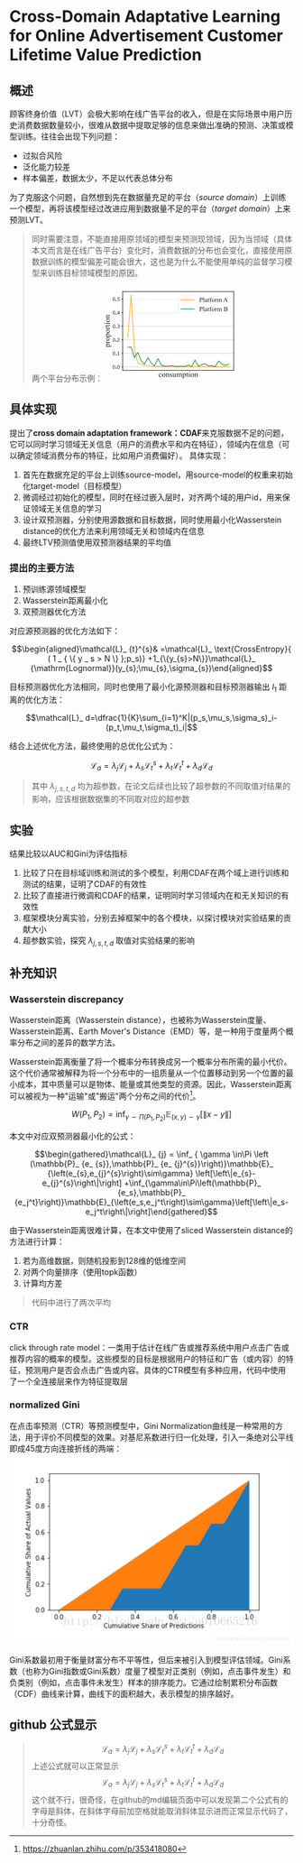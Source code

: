 # Cross-Domain Adaptative Learning for Online Advertisement Customer Lifetime Value Prediction
## 概述
顾客终身价值（LVT）会极大影响在线广告平台的收入，但是在实际场景中用户历史消费数据数量较小，很难从数据中提取足够的信息来做出准确的预测、决策或模型训练。往往会出现下列问题：
- 过拟合风险
- 泛化能力较差
- 样本偏差，数据太少，不足以代表总体分布

为了克服这个问题，自然想到先在数据量充足的平台（*source domain*）上训练一个模型，再将该模型经过改进应用到数据量不足的平台（*target domain*）上来预测LVT。
> 同时需要注意，不能直接用原领域的模型来预测现领域，因为当领域（具体本文而言是在线广告平台）变化时，消费数据的分布也会变化，直接使用原数据训练的模型偏差可能会很大，这也是为什么不能使用单纯的监督学习模型来训练目标领域模型的原因。
> 
> 两个平台分布示例：![分布差异](image-1.png)

## 具体实现
提出了**cross domain adaptation framework：CDAF**来克服数据不足的问题，它可以同时学习领域无关信息（用户的消费水平和内在特征），领域内在信息（可以确定领域消费分布的特征，比如用户消费偏好）。
具体实现：
1. 首先在数据充足的平台上训练source-model，用source-model的权重来初始化target-model（目标模型）
2. 微调经过初始化的模型，同时在经过嵌入层时，对齐两个域的用户id，用来保证领域无关信息的学习
3. 设计双预测器，分别使用源数据和目标数据，同时使用最小化Wasserstein distance的优化方法来利用领域无关和领域内在信息
4. 最终LTV预测值使用双预测器结果的平均值

### 提出的主要方法
1. 预训练源领域模型
2. Wasserstein距离最小化
3. 双预测器优化方法

对应源预测器的优化方法如下：


$$\begin{aligned}\mathcal{L}_ {t}^{s}& =\mathcal{L}_ \text{CrossEntropy}{ ( 1 _ { \{ y _ s > N \} };p_s)} +1_{\{y_{s}>N\}}\mathcal{L}_ {\mathrm{Lognormal}}(y_{s};\mu_{s},\sigma_{s})\end{aligned}$$  

目标预测器优化方法相同，同时也使用了最小化源预测器和目标预测器输出 $l_1$ 距离的优化方法：

$$\mathcal{L}_ d=\dfrac{1}{K}\sum_{i=1}^K|(p_s,\mu_s,\sigma_s)_i-(p_t,\mu_t,\sigma_t)_i|$$

结合上述优化方法，最终使用的总优化公式为：

$$\mathcal{L}_ {a}=\lambda_{j}\mathcal{L}_ {j}+\lambda_{s}\mathcal{L}_ {t}^{s}+\lambda_{t}\mathcal{L}_ {t}^{t}+\lambda_{d}\mathcal{L}_{d}$$

> 其中 $\lambda_{j,s,t,d}$ 均为超参数，在论文后续也比较了超参数的不同取值对结果的影响，应该根据数据集的不同取对应的超参数

## 实验
结果比较以AUC和Gini为评估指标
1. 比较了只在目标域训练和测试的多个模型，利用CDAF在两个域上进行训练和测试的结果，证明了CDAF的有效性
2. 比较了直接进行微调和CDAF的结果，证明同时学习领域内在和无关知识的有效性
3. 框架模块分离实验，分别去掉框架中的各个模块，以探讨模块对实验结果的贡献大小
4. 超参数实验，探究 $\lambda_{j,s,t,d}$ 取值对实验结果的影响
## 补充知识
### Wasserstein discrepancy 
Wasserstein距离（Wasserstein distance），也被称为Wasserstein度量、Wasserstein距离、Earth Mover's Distance（EMD）等，是一种用于度量两个概率分布之间的差异的数学方法。

Wasserstein距离衡量了将一个概率分布转换成另一个概率分布所需的最小代价。这个代价通常被解释为将一个分布中的一组质量从一个位置移动到另一个位置的最小成本，其中质量可以是物体、能量或其他类型的资源。因此，Wasserstein距离可以被视为一种"运输"或"搬运"两个分布之间的代价[^1]。

$$W\left(P_{1}, P_{2}\right)=\inf _ {\gamma \sim \Pi\left(P_{1}, P_{2}\right)} \mathbb{E}_{(x, y) \sim \gamma}[\|x-y\|]$$

本文中对应双预测器最小化的公式：

$$\begin{gathered}\mathcal{L}_ {j} = \inf_ { \gamma \in\Pi \left (\mathbb{P}_ {e_ {s}},\mathbb{P}_ {e_ {j}^{s}}\right)}\mathbb{E}_ {\left(e_{s},e_{j}^{s}\right)\sim\gamma} \left[\left\|e_{s}-e_{j}^{s}\right\|\right] +\inf_{\gamma\in\Pi\left(\mathbb{P}_ {e_s},\mathbb{P}_ {e_j^t}\right)}\mathbb{E}_{\left(e_s,e_j^t\right)\sim\gamma}\left[\left\|e_s-e_j^t\right\|\right]\end{gathered}$$

由于Wasserstein距离很难计算，在本文中使用了sliced Wasserstein distance的方法进行计算：
1. 若为高维数据，则随机投影到128维的低维空间
2. 对两个向量排序（使用topk函数）
3. 计算均方差
> 代码中进行了两次平均

### CTR
click through rate model：一类用于估计在线广告或推荐系统中用户点击广告或推荐内容的概率的模型。这些模型的目标是根据用户的特征和广告（或内容）的特征，预测用户是否会点击广告或内容。具体的CTR模型有多种应用，代码中使用了一个全连接层来作为特征提取层

### normalized Gini
在点击率预测（CTR）等预测模型中，Gini Normalization曲线是一种常用的方法，用于评价不同模型的效果。对基尼系数进行归一化处理，引入一条绝对公平线即成45度方向连接折线的两端：
![normalized gini](image-2.png)

 Gini系数最初用于衡量财富分布不平等性，但后来被引入到模型评估领域。Gini系数（也称为Gini指数或Gini系数）度量了模型对正类别（例如，点击事件发生）和负类别（例如，点击事件未发生）样本的排序能力。它通过绘制累积分布函数（CDF）曲线来计算，曲线下的面积越大，表示模型的排序越好。

## github 公式显示
> $$\mathcal{L}_ {a}=\lambda_{j}\mathcal{L}_ {j}+\lambda_{s}\mathcal{L}_ {t}^{s}+\lambda_{t}\mathcal{L}_ {t}^{t}+\lambda_{d}\mathcal{L}_{d}$$ 
> 上述公式就可以正常显示
> $$\mathcal{L}_{a}=\lambda_{j}\mathcal{L}_{j}+\lambda_{s}\mathcal{L}_{t}^{s}+\lambda_{t}\mathcal{L}_{t}^{t}+\lambda_{d}\mathcal{L}_{d}$$
> 这个就不行，很奇怪，在github的md编辑页面中可以发现第二个公式有的字母是斜体，在斜体字母前加空格就能取消斜体显示进而正常显示代码了，十分奇怪。

[^1]:https://zhuanlan.zhihu.com/p/353418080